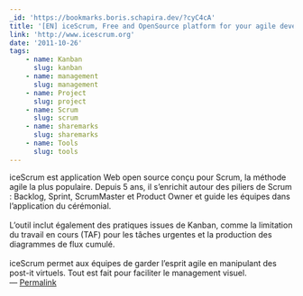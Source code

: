```yaml
---
_id: 'https://bookmarks.boris.schapira.dev/?cyC4cA'
title: '[EN] iceScrum, Free and OpenSource platform for your agile developments'
link: 'http://www.icescrum.org'
date: '2011-10-26'
tags:
    - name: Kanban
      slug: kanban
    - name: management
      slug: management
    - name: Project
      slug: project
    - name: Scrum
      slug: scrum
    - name: sharemarks
      slug: sharemarks
    - name: Tools
      slug: tools
---
```


iceScrum est application Web open source conçu pour Scrum, la méthode agile la
plus populaire. Depuis 5 ans, il s’enrichit autour des piliers de Scrum :
Backlog, Sprint, ScrumMaster et Product Owner et guide les équipes dans
l’application du cérémonial. <br /> <br /> L’outil inclut également des
pratiques issues de Kanban, comme la limitation du travail en cours (TAF) pour
les tâches urgentes et la production des diagrammes de flux cumulé. <br />
<br /> iceScrum permet aux équipes de garder l’esprit agile en manipulant des
post-it virtuels. Tout est fait pour faciliter le management visuel. <br>&#8212;
<a href="https://bookmarks.boris.schapira.dev/?cyC4cA" title="Permalink">Permalink</a>
